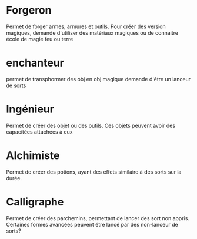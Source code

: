 # Forgeron
Permet de forger armes, armures et outils.
Pour créer des version magiques, demande d'utiliser des matériaux magiques ou de connaitre école de magie feu ou terre
# enchanteur
permet de transphormer des obj en obj magique
demande d'étre un lanceur de sorts
# Ingénieur
Permet de créer des objet  ou des outils.
Ces objets peuvent avoir des capacitées attachées à eux
# Alchimiste
Permet de créer des potions, ayant des effets similaire à des sorts sur la durée.
# Calligraphe
Permet de créer des parchemins, permettant de lancer des sort non appris. Certaines formes avancées peuvent étre lancé par des non-lanceur de sorts?